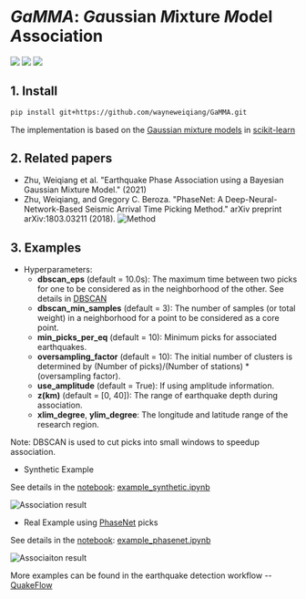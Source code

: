 # *GaMMA*: *Ga*ussian *M*ixture *M*odel *A*ssociation 

[![](https://github.com/wayneweiqiang/GaMMA/workflows/documentation/badge.svg)](https://wayneweiqiang.github.io/GaMMA)
[![](https://github.com/wayneweiqiang/GaMMA/workflows/pypi/badge.svg)](https://wayneweiqiang.github.io/GaMMA)
[![](https://github.com/wayneweiqiang/GaMMA/workflows/wheels/badge.svg)](https://wayneweiqiang.github.io/GaMMA)

## 1. Install
```bash
pip install git+https://github.com/wayneweiqiang/GaMMA.git
```

The implementation is based on the [Gaussian mixture models](https://scikit-learn.org/stable/modules/mixture.html#gmm) in [scikit-learn](https://scikit-learn.org/stable/index.html)

## 2. Related papers
- Zhu, Weiqiang et al. "Earthquake Phase Association using a Bayesian Gaussian Mixture Model." (2021)
- Zhu, Weiqiang, and Gregory C. Beroza. "PhaseNet: A Deep-Neural-Network-Based Seismic Arrival Time Picking Method." arXiv preprint arXiv:1803.03211 (2018).
![Method](https://raw.githubusercontent.com/wayneweiqiang/GaMMA/master/docs/assets/diagram_gamma_annotated.png)

## 3. Examples

- Hyperparameters:
  - **dbscan_eps** (default = 10.0s): The maximum time between two picks for one to be considered as in the neighborhood of the other. See details in [DBSCAN](https://https://scikit-learn.org/stable/modules/generated/sklearn.cluster.DBSCAN.html)
  - **dbscan_min_samples** (default = 3): The number of samples (or total weight) in a neighborhood for a point to be considered as a core point.
  - **min_picks_per_eq** (default = 10): Minimum picks for associated earthquakes.
  - **oversampling_factor** (default = 10): The initial number of clusters is determined by (Number of picks)/(Number of stations) * (oversampling factor).
  - **use_amplitude** (default = True): If using amplitude information.
  - **z(km)** (default = [0, 40]): The range of earthquake depth during association. 
  - **xlim_degree**, **ylim_degree**: The longitude and latitude range of the research region.

Note: DBSCAN is used to cut picks into small windows to speedup association.


- Synthetic Example

See details in the [notebook](https://github.com/wayneweiqiang/GaMMA/blob/master/docs/example_synthetic.ipynb): [example_synthetic.ipynb](example_synthetic.ipynb)

![Association result](https://raw.githubusercontent.com/wayneweiqiang/GaMMA/master/docs/assets/result_eq05_err0.0_fp0.0_amp1.png)

- Real Example using [PhaseNet](https://wayneweiqiang.github.io/PhaseNet/) picks

See details in the [notebook](https://github.com/wayneweiqiang/GaMMA/blob/master/docs/example_phasenet.ipynb): [example_phasenet.ipynb](example_phasenet.ipynb)

![Associaiton result](https://raw.githubusercontent.com/wayneweiqiang/GaMMA/master/docs/assets/2019-07-04T18-02-01.074.png)

More examples can be found in the earthquake detection workflow -- [QuakeFlow](https://wayneweiqiang.github.io/QuakeFlow/)
